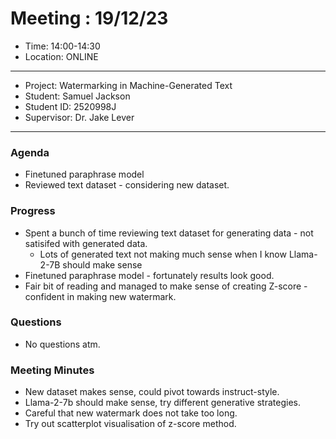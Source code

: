 # Meeting : 19/12/23

* Time: 14:00-14:30
* Location: ONLINE
----------

* Project: Watermarking in Machine-Generated Text
* Student: Samuel Jackson
* Student ID: 2520998J
* Supervisor: Dr. Jake Lever
----------

### Agenda

- Finetuned paraphrase model
- Reviewed text dataset - considering new dataset.

### Progress

- Spent a bunch of time reviewing text dataset for generating data - not satisifed with generated data.
  - Lots of generated text not making much sense when I know Llama-2-7B should make sense
- Finetuned paraphrase model - fortunately results look good.
- Fair bit of reading and managed to make sense of creating Z-score - confident in making new watermark.

### Questions

- No questions atm.

### Meeting Minutes

- New dataset makes sense, could pivot towards instruct-style.
- Llama-2-7b should make sense, try different generative strategies.
- Careful that new watermark does not take too long.
- Try out scatterplot visualisation of z-score method.


